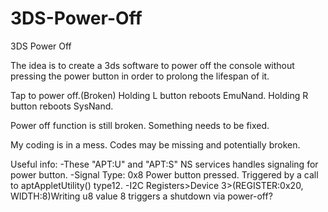 # 3DS-Power-Off
3DS Power Off

The idea is to create a 3ds software to power off the console without pressing the power button in order to prolong the lifespan of it.

Tap to power off.(Broken)
Holding L button reboots EmuNand.
Holding R button reboots SysNand.

Power off function is still broken. Something needs to be fixed.

My coding is in a mess. Codes may be missing and potentially broken. 

Useful info:
-These "APT:U" and "APT:S" NS services handles signaling for power button. 
-Signal Type: 0x8 Power button pressed. Triggered by a call to aptAppletUtility() type12.
-I2C Registers>Device 3>(REGISTER:0x20, WIDTH:8)Writing u8 value 8 triggers a shutdown via power-off?
